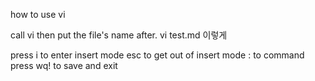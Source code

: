how to use vi


call vi then put the file's name after.
vi test.md 이렇게

press i to enter insert mode
esc to get out of insert mode
: to command
press wq! to save and exit

